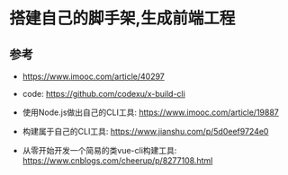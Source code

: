 # 搭建自己的脚手架,生成前端工程


## 参考
- https://www.imooc.com/article/40297
- code: https://github.com/codexu/x-build-cli

- 使用Node.js做出自己的CLI工具: https://www.imooc.com/article/19887
- 构建属于自己的CLI工具: https://www.jianshu.com/p/5d0eef9724e0
- 从零开始开发一个简易的类vue-cli构建工具: https://www.cnblogs.com/cheerup/p/8277108.html
